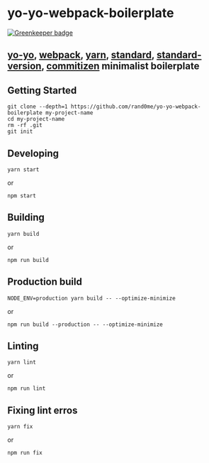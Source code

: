 yo-yo-webpack-boilerplate
====================

[![Greenkeeper badge](https://badges.greenkeeper.io/rand0me/yo-yo-webpack-boilerplate.svg)](https://greenkeeper.io/)

[yo-yo], [webpack], [yarn], [standard], [standard-version], [commitizen] minimalist boilerplate
----------------------------------------------------------------------------------------------

## Getting Started
```
git clone --depth=1 https://github.com/rand0me/yo-yo-webpack-boilerplate my-project-name
cd my-project-name
rm -rf .git
git init
```

## Developing
```
yarn start
```
or
```
npm start
```

## Building
```
yarn build
```
or
```
npm run build
```

## Production build
```
NODE_ENV=production yarn build -- --optimize-minimize
```
or
```
npm run build --production -- --optimize-minimize
```

## Linting
```
yarn lint
```
or
```
npm run lint
```

## Fixing lint erros
```
yarn fix
```
or
```
npm run fix
```

[yo-yo]: https://github.com/maxogden/yo-yo
[webpack]: https://webpack.js.org/
[yarn]: https://yarnpkg.com/en/
[standard]: http://standardjs.com/
[standard-version]: https://github.com/conventional-changelog/standard-version
[commitizen]: https://github.com/commitizen/cz-cli